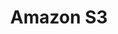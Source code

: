 ---
draft: true
keywords: s3
layout: tool.njk
title: Amazon S3
website: https://aws.amazon.com/s3/
logo: aws.svg
inUse: true
---